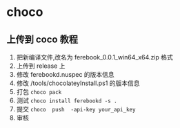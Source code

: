 # choco

## 上传到 coco 教程
1. 把新编译文件,改名为 ferebook_0.0.1_win64_x64.zip 格式
2. 上传到 release 上
3. 修改 ferebookd.nuspec 的版本信息
4. 修改 /tools/chocolateyInstall.ps1 的版本信息
5. 打包 `choco pack`
6. 测试 `choco install ferebookd -s .`
7. 提交 `choco  push  -api-key your_api_key`
7. 审核
